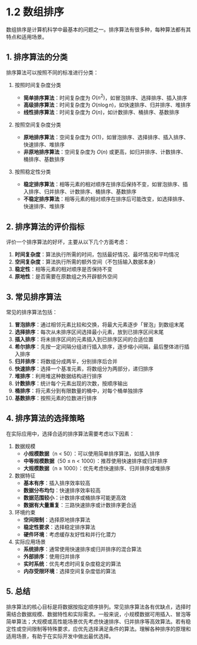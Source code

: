 # 1.2 数组排序

数组排序是计算机科学中最基本的问题之一。排序算法有很多种，每种算法都有其特点和适用场景。

## 1. 排序算法的分类

排序算法可以按照不同的标准进行分类：

1. 按照时间复杂度分类
   - **简单排序算法**：时间复杂度为 $O(n^2)$，如冒泡排序、选择排序、插入排序
   - **高级排序算法**：时间复杂度为 $O(n \log n)$，如快速排序、归并排序、堆排序
   - **线性排序算法**：时间复杂度为 $O(n)$，如计数排序、桶排序、基数排序

2. 按照空间复杂度分类
   - **原地排序算法**：空间复杂度为 $O(1)$，如冒泡排序、选择排序、插入排序、快速排序、堆排序
   - **非原地排序算法**：空间复杂度为 $O(n)$ 或更高，如归并排序、计数排序、桶排序、基数排序

3. 按照稳定性分类
   - **稳定排序算法**：相等元素的相对顺序在排序后保持不变，如冒泡排序、插入排序、归并排序、计数排序、桶排序、基数排序
   - **不稳定排序算法**：相等元素的相对顺序在排序后可能改变，如选择排序、快速排序、堆排序

## 2. 排序算法的评价指标

评价一个排序算法的好坏，主要从以下几个方面考虑：

1. **时间复杂度**：算法执行所需的时间，包括最好情况、最坏情况和平均情况
2. **空间复杂度**：算法执行所需的额外空间（不包括输入数据本身）
3. **稳定性**：相等元素的相对顺序是否保持不变
4. **原地性**：是否需要在原数组之外开辟额外空间

## 3. 常见排序算法

常见的排序算法包括：

1. **冒泡排序**：通过相邻元素比较和交换，将最大元素逐步「冒泡」到数组末尾
2. **选择排序**：每次从未排序区间选择最小元素，放到已排序区间末尾
3. **插入排序**：将未排序区间的元素插入到已排序区间的合适位置
4. **希尔排序**：先按一定间隔分组进行插入排序，逐步缩小间隔，最后整体进行插入排序
5. **归并排序**：将数组分成两半，分别排序后合并
6. **快速排序**：选择一个基准元素，将数组分为两部分，递归排序
7. **堆排序**：利用堆这种数据结构进行排序
8. **计数排序**：统计每个元素出现的次数，按顺序输出
9. **桶排序**：将元素分到有限数量的桶中，对每个桶单独排序
10. **基数排序**：按照元素的位数进行排序

## 4. 排序算法的选择策略

在实际应用中，选择合适的排序算法需要考虑以下因素：

1. 数据规模
   - **小规模数据**（n < 50）：可以使用简单排序算法，如插入排序
   - **中等规模数据**（50 ≤ n < 1000）：推荐使用快速排序或归并排序
   - **大规模数据**（n ≥ 1000）：优先考虑快速排序、归并排序或堆排序
2. 数据特征
   - **基本有序**：插入排序效率较高
   - **数据分布均匀**：快速排序效率较高
   - **数据范围较小**：计数排序或桶排序可能更高效
   - **数据有大量重复**：三路快速排序或计数排序更合适
3. 环境约束
   - **空间限制**：选择原地排序算法
   - **稳定性要求**：选择稳定排序算法
   - **硬件环境**：考虑缓存友好性和并行化潜力
4. 实际应用场景
   - **系统排序**：通常使用快速排序或归并排序的混合算法
   - **外部排序**：使用归并排序
   - **实时系统**：优先考虑时间复杂度稳定的算法
   - **内存受限环境**：选择空间复杂度低的算法

## 5. 总结

排序算法的核心目标是将数据按指定顺序排列。常见排序算法各有优缺点，选择时需结合数据规模、数据特性和实际需求。一般来说，小规模数据可用插入、冒泡等简单算法；大规模或高性能场景优先考虑快速排序、归并排序等高效算法。若有稳定性或空间限制等特殊要求，应优先选择满足条件的算法。理解各种排序的原理和适用场景，有助于在实际开发中做出最优选择。

